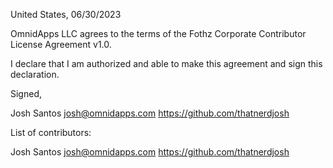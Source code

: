 United States, 06/30/2023

OmnidApps LLC agrees to the terms of the Fothz Corporate Contributor License
Agreement v1.0.

I declare that I am authorized and able to make this agreement and sign this
declaration.

Signed,

Josh Santos josh@omnidapps.com https://github.com/thatnerdjosh

List of contributors:

Josh Santos josh@omnidapps.com https://github.com/thatnerdjosh
